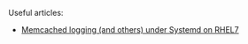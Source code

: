 Useful articles:

- [Memcached logging (and others) under Systemd on RHEL7](https://distracted-it.blogspot.com/2015/08/memcached-and-others-under-systemd-on.html)
